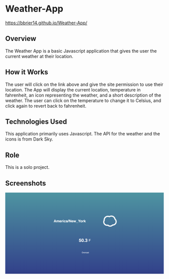# Weather-App
https://bbrier14.github.io/Weather-App/
## Overview
The Weather App is a basic Javascript application that gives the user the current weather at their location.
## How it Works
The user will click on the link above and give the site permission to use their location. The App will display the current location, temperature in fahrenheit, an icon representing the weather, and a short description of the weather. The user can click on the temperature to change it to Celsius, and click again to revert back to fahrenheit.
## Technologies Used
This application primarily uses Javascript. The API for the weather and the icons is from Dark Sky. 
## Role
This is a solo project.
## Screenshots
![](readmeimages/1.png)
